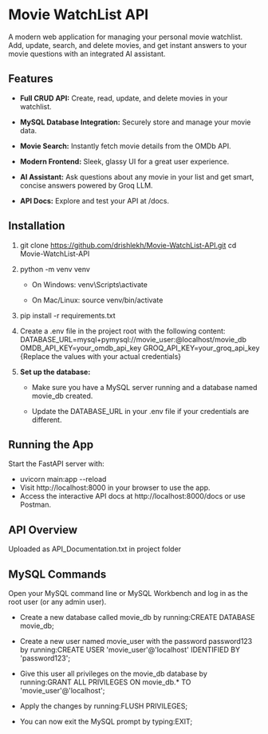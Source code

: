 Movie WatchList API
===================

A modern web application for managing your personal movie watchlist. Add, update, search, and delete movies, and get instant answers to your movie questions with an integrated AI assistant.

Features
--------

*   **Full CRUD API:** Create, read, update, and delete movies in your watchlist.
    
*   **MySQL Database Integration:** Securely store and manage your movie data.
    
*   **Movie Search:** Instantly fetch movie details from the OMDb API.
    
*   **Modern Frontend:** Sleek, glassy UI for a great user experience.
    
*   **AI Assistant:** Ask questions about any movie in your list and get smart, concise answers powered by Groq LLM.
    
*   **API Docs:** Explore and test your API at /docs.
    

Installation
------------

1.  git clone https://github.com/drishlekh/Movie-WatchList-API.git cd Movie-WatchList-API
    
2.  python -m venv venv
    
    *   On Windows: venv\\Scripts\\activate
        
    *   On Mac/Linux: source venv/bin/activate
        
3.  pip install -r requirements.txt
    
4.  Create a .env file in the project root with the following content:
DATABASE\_URL=mysql+pymysql://movie\_user:<password123>@localhost/movie\_db 
OMDB\_API\_KEY=your\_omdb\_api\_key 
GROQ\_API\_KEY=your\_groq\_api\_key 
{Replace the values with your actual credentials}
    
5.  **Set up the database:**
    
    *   Make sure you have a MySQL server running and a database named movie\_db created.
        
    *   Update the DATABASE\_URL in your .env file if your credentials are different.
        

Running the App
---------------

Start the FastAPI server with:


* uvicorn main:app --reload
* Visit http://localhost:8000 in your browser to use the app.
* Access the interactive API docs at http://localhost:8000/docs or use Postman.
    

API Overview
------------
Uploaded as API_Documentation.txt in project folder


MySQL Commands
---------------

Open your MySQL command line or MySQL Workbench and log in as the root user (or any admin user).

*   Create a new database called movie\_db by running:CREATE DATABASE movie\_db;
    
*   Create a new user named movie\_user with the password password123 by running:CREATE USER 'movie\_user'@'localhost' IDENTIFIED BY 'password123';
    
*   Give this user all privileges on the movie\_db database by running:GRANT ALL PRIVILEGES ON movie\_db.\* TO 'movie\_user'@'localhost';
    
*   Apply the changes by running:FLUSH PRIVILEGES;
    
*   You can now exit the MySQL prompt by typing:EXIT;
